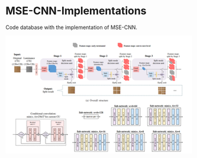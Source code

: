 # MSE-CNN-Implementations
Code database with the implementation of MSE-CNN. 


![alt text](msecnn_model.png "MSE-CNN")
